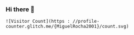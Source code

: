 ### Hi there 👋

```
![Visitor Count](https : //profile-counter.glitch.me/{MiguelRocha2001}/count.svg)
```
